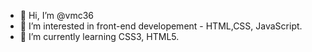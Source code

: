 - 👋 Hi, I’m @vmc36
- 👀 I’m interested in front-end developement - HTML,CSS, JavaScript.
- 🌱 I’m currently learning CSS3, HTML5.

<!---
vmc36/vmc36 is a ✨ special ✨ repository because its `README.md` (this file) appears on your GitHub profile.
You can click the Preview link to take a look at your changes.
--->
